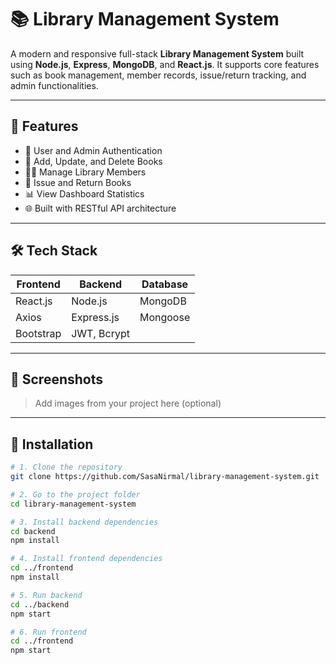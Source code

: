 # 📚 Library Management System

A modern and responsive full-stack **Library Management System** built using **Node.js**, **Express**, **MongoDB**, and **React.js**. It supports core features such as book management, member records, issue/return tracking, and admin functionalities.

---

## 🚀 Features

- 🔐 User and Admin Authentication
- 📖 Add, Update, and Delete Books
- 🧑‍💼 Manage Library Members
- 🔁 Issue and Return Books
- 📊 View Dashboard Statistics
- 🌐 Built with RESTful API architecture

---

## 🛠️ Tech Stack

| Frontend   | Backend      | Database |
|------------|--------------|----------|
| React.js   | Node.js      | MongoDB  |
| Axios      | Express.js   | Mongoose |
| Bootstrap  | JWT, Bcrypt  |          |

---

## 📸 Screenshots

> Add images from your project here (optional)

---

## 🧪 Installation

```bash
# 1. Clone the repository
git clone https://github.com/SasaNirmal/library-management-system.git

# 2. Go to the project folder
cd library-management-system

# 3. Install backend dependencies
cd backend
npm install

# 4. Install frontend dependencies
cd ../frontend
npm install

# 5. Run backend
cd ../backend
npm start

# 6. Run frontend
cd ../frontend
npm start
